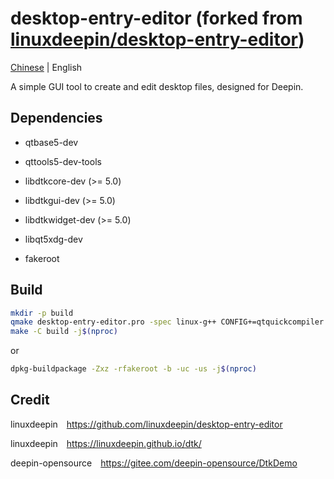 # desktop-entry-editor (forked from [linuxdeepin/desktop-entry-editor](https://github.com/linuxdeepin/desktop-entry-editor))

[Chinese](https://gitee.com/deepin-opensource/desktop-entry-editor) | English

A simple GUI tool to create and edit desktop files, designed for Deepin.

## Dependencies

- qtbase5-dev

- qttools5-dev-tools

- libdtkcore-dev (>= 5.0)

- libdtkgui-dev (>= 5.0)

- libdtkwidget-dev (>= 5.0)

- libqt5xdg-dev

- fakeroot

## Build

```bash
mkdir -p build
qmake desktop-entry-editor.pro -spec linux-g++ CONFIG+=qtquickcompiler -o build
make -C build -j$(nproc)
```

or

```bash
dpkg-buildpackage -Zxz -rfakeroot -b -uc -us -j$(nproc)
```

## Credit

linuxdeepin&emsp;<https://github.com/linuxdeepin/desktop-entry-editor>

linuxdeepin&emsp;<https://linuxdeepin.github.io/dtk/>

deepin-opensource&emsp;<https://gitee.com/deepin-opensource/DtkDemo>
